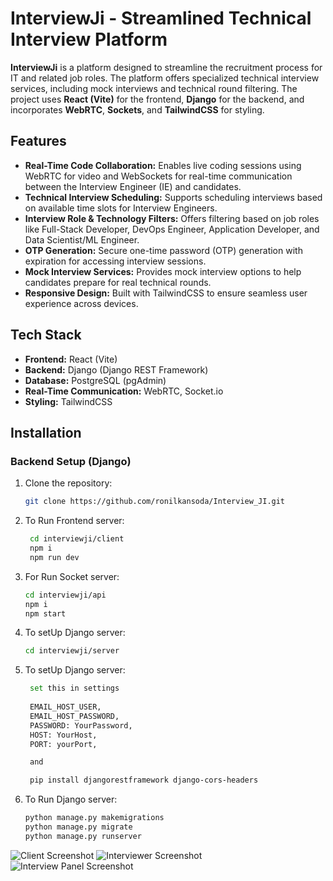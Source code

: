 # InterviewJi - Streamlined Technical Interview Platform

**InterviewJi** is a platform designed to streamline the recruitment process for IT and related job roles. The platform offers specialized technical interview services, including mock interviews and technical round filtering. The project uses **React (Vite)** for the frontend, **Django** for the backend, and incorporates **WebRTC**, **Sockets**, and **TailwindCSS** for styling.

## Features

- **Real-Time Code Collaboration:** Enables live coding sessions using WebRTC for video and WebSockets for real-time communication between the Interview Engineer (IE) and candidates.
- **Technical Interview Scheduling:** Supports scheduling interviews based on available time slots for Interview Engineers.
- **Interview Role & Technology Filters:** Offers filtering based on job roles like Full-Stack Developer, DevOps Engineer, Application Developer, and Data Scientist/ML Engineer.
- **OTP Generation:** Secure one-time password (OTP) generation with expiration for accessing interview sessions.
- **Mock Interview Services:** Provides mock interview options to help candidates prepare for real technical rounds.
- **Responsive Design:** Built with TailwindCSS to ensure seamless user experience across devices.

## Tech Stack

- **Frontend:** React (Vite)
- **Backend:** Django (Django REST Framework)
- **Database:** PostgreSQL (pgAdmin)
- **Real-Time Communication:** WebRTC, Socket.io
- **Styling:** TailwindCSS

## Installation

### Backend Setup (Django)

1. Clone the repository:
   ```bash
   git clone https://github.com/ronilkansoda/Interview_JI.git

2. To Run Frontend server:
   ```bash
    cd interviewji/client
    npm i
    npm run dev

3. For Run Socket server:
   ```bash
   cd interviewji/api
   npm i
   npm start

4. To setUp Django server:
   ```bash
   cd interviewji/server
   
5. To setUp Django server:
   ```bash
    set this in settings
    
    EMAIL_HOST_USER,
    EMAIL_HOST_PASSWORD,
    PASSWORD: YourPassword,
    HOST: YourHost,
    PORT: yourPort,

    and 

    pip install djangorestframework django-cors-headers


6. To Run Django server:
   ```bash
   python manage.py makemigrations
   python manage.py migrate
   python manage.py runserver

![Client Screenshot](client/src/assets/g1.png)
![Interviewer Screenshot](client/src/assets/g2.png)
![Interview Panel Screenshot](client/src/assets/g4.png)
